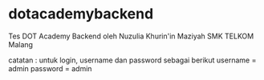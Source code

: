 # dotacademybackend
Tes DOT Academy Backend
oleh Nuzulia Khurin'in Maziyah 
SMK TELKOM Malang

catatan :
untuk login, username dan password sebagai berikut
username = admin
password = admin
